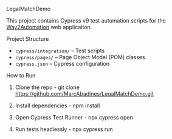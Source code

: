 LegalMatchDemo

This project contains Cypress v9 test automation scripts for the [Way2Automation](https://www.way2automation.com/demo.html#) web application.

Project Structure

- `cypress/integration/` – Test scripts
- `cypress/pages/` – Page Object Model (POM) classes
- `cypress.json` – Cypress configuration

How to Run

1. Clone the repo - 
git clone https://github.com/MarcAbadines/LegalMatchDemo.git

2. Install dependencies - 
npm install

3. Open Cypress Test Runner - 
npx cypress open

4. Run tests headlessly -
npx cypress run
